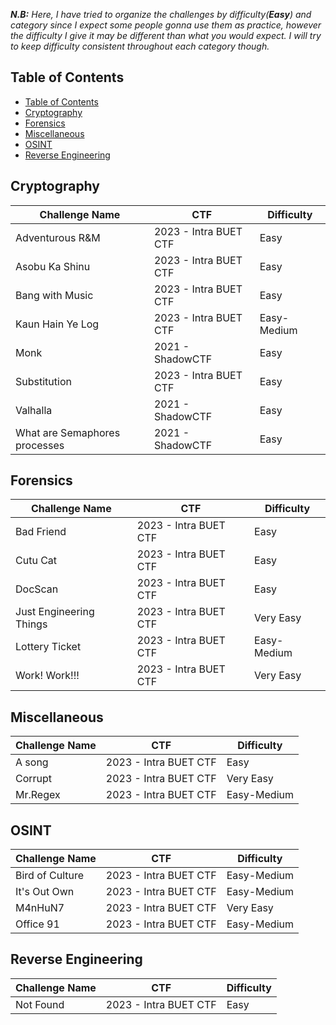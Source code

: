 ***N.B:***  *Here, I have tried to organize the challenges by difficulty(**Easy**) and category since I expect some people gonna use them as practice, however the difficulty I give it may be different than what you would expect. I will try to keep difficulty consistent throughout each category though.*

## Table of Contents
- [Table of Contents](#table-of-contents)
- [Cryptography](#cryptography)
- [Forensics](#forensics)
- [Miscellaneous](#miscellaneous)
- [OSINT](#osint)
- [Reverse Engineering](#reverse-engineering)


## Cryptography

| Challenge Name                | CTF                   | Difficulty  |
| ----------------------------- | --------------------- | ----------- |
| Adventurous R&M               | 2023 - Intra BUET CTF | Easy        |
| Asobu Ka Shinu                | 2023 - Intra BUET CTF | Easy        |
| Bang with Music               | 2023 - Intra BUET CTF | Easy        |
| Kaun Hain Ye Log              | 2023 - Intra BUET CTF | Easy-Medium |
| Monk                          | 2021 - ShadowCTF      | Easy        |
| Substitution                  | 2023 - Intra BUET CTF | Easy        |
| Valhalla                      | 2021 - ShadowCTF      | Easy        |
| What are Semaphores processes | 2021 - ShadowCTF      | Easy        |

## Forensics

| Challenge Name          | CTF                   | Difficulty  |
| ----------------------- | --------------------- | ----------- |
| Bad Friend              | 2023 - Intra BUET CTF | Easy        |
| Cutu Cat                | 2023 - Intra BUET CTF | Easy        |
| DocScan                 | 2023 - Intra BUET CTF | Easy        |
| Just Engineering Things | 2023 - Intra BUET CTF | Very Easy   |
| Lottery Ticket          | 2023 - Intra BUET CTF | Easy-Medium |
| Work! Work!!!           | 2023 - Intra BUET CTF | Very Easy   |

## Miscellaneous

| Challenge Name | CTF                   | Difficulty  |
| -------------- | --------------------- | ----------- |
| A song         | 2023 - Intra BUET CTF | Easy        |
| Corrupt        | 2023 - Intra BUET CTF | Very Easy   |
| Mr.Regex       | 2023 - Intra BUET CTF | Easy-Medium |

## OSINT

| Challenge Name  | CTF                   | Difficulty  |
| --------------- | --------------------- | ----------- |
| Bird of Culture | 2023 - Intra BUET CTF | Easy-Medium |
| It's Out Own    | 2023 - Intra BUET CTF | Easy-Medium |
| M4nHuN7         | 2023 - Intra BUET CTF | Very Easy   |
| Office 91       | 2023 - Intra BUET CTF | Easy-Medium |

## Reverse Engineering

| Challenge Name | CTF                   | Difficulty |
| -------------- | --------------------- | ---------- |
| Not Found      | 2023 - Intra BUET CTF | Easy       |